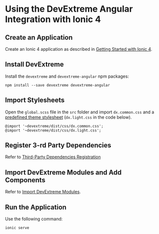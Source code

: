 # Using the DevExtreme Angular Integration with Ionic 4

## Create an Application

Create an Ionic 4 application as described in [Getting Started with Ionic 4](https://ionicacademy.com/getting-started-with-ionic-4/).

## Install DevExtreme

Install the `devextreme` and `devextreme-angular` npm packages:

```
npm install --save devextreme devextreme-angular
```

## <a name="stylesheets"></a>Import Stylesheets

Open the `global.scss` file in the `src` folder and import `dx.common.css` and a [predefined theme stylesheet](https://js.devexpress.com/Documentation/18_2/Guide/Themes_and_Styles/Predefined_Themes/) (`dx.light.css` in the code below).

```
@import '~devextreme/dist/css/dx.common.css';
@import '~devextreme/dist/css/dx.light.css';
```

## <a name="configuration"></a>Register 3-rd Party Dependencies

Refer to [Third-Party Dependencies Registration](https://github.com/DevExpress/devextreme-angular/blob/master/docs/setup-3rd-party-dependencies.md)


## Import DevExtreme Modules and Add Components

Refer to [Import DevExtreme Modules](https://github.com/DevExpress/devextreme-angular#import-devextreme-modules).

## Run the Application

Use the following command:

```
ionic serve
```
